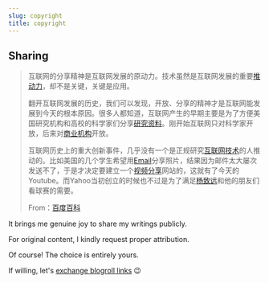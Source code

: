 ```yaml
---
slug: copyright
title: copyright
---
```

## Sharing

> 互联网的分享精神是互联网发展的原动力。技术虽然是互联网发展的重要[推动力](https://baike.baidu.com/item/%E6%8E%A8%E5%8A%A8%E5%8A%9B/1671530?fromModule=lemma_inlink)，却不是关键，关键是应用。
> 
> 翻开互联网发展的历史，我们可以发现，开放、分享的精神才是互联网能发展到今天的根本原因。很多人都知道，互联网产生的早期主要是为了方便美国研究机构和高校的科学家们分享[研究资料](https://baike.baidu.com/item/%E7%A0%94%E7%A9%B6%E8%B5%84%E6%96%99/56413784?fromModule=lemma_inlink)。刚开始互联网只对科学家开放，后来对[商业机构](https://baike.baidu.com/item/%E5%95%86%E4%B8%9A%E6%9C%BA%E6%9E%84/22824140?fromModule=lemma_inlink)开放。
> 
> 互联网历史上的重大创新事件，几乎没有一个是正规研究[互联网技术](https://baike.baidu.com/item/%E4%BA%92%E8%81%94%E7%BD%91%E6%8A%80%E6%9C%AF/617749?fromModule=lemma_inlink)的人推动的。比如美国的几个学生希望用[Email](https://baike.baidu.com/item/Email/154873?fromModule=lemma_inlink)分享照片，结果因为邮件太大屡次发送不了，于是才决定要建立一个[视频分享](https://baike.baidu.com/item/%E8%A7%86%E9%A2%91%E5%88%86%E4%BA%AB/5157997?fromModule=lemma_inlink)网站的，这就有了今天的Youtube。而Yahoo当初创立的时候也不过是为了满足[杨致远](https://baike.baidu.com/item/%E6%9D%A8%E8%87%B4%E8%BF%9C/709484?fromModule=lemma_inlink)和他的朋友们看球赛的需要。
> 
>From：[百度百科](https://baike.baidu.com/item/%E4%BA%92%E8%81%94%E7%BD%91%E7%B2%BE%E7%A5%9E/9867749)

It brings me genuine joy to share my writings publicly.

For original content, I kindly request proper attribution.

Of course! The choice is entirely yours.

If willing, let's [exchange blogroll links](https://friends/) 😉